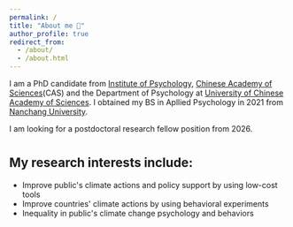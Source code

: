 ```yaml
---
permalink: /
title: "About me 🍬"
author_profile: true
redirect_from: 
  - /about/
  - /about.html
---
```


I am a PhD candidate from [Institute of Psychology](http://english.psych.cas.cn/au/), [Chinese Academy of Sciences](https://english.cas.cn/)(CAS) and the Department of Psychology at [University of Chinese Academy of Sciences](https://english.ucas.ac.cn/). I obtained my BS in Apllied Psychology in 2021 from [Nanchang University](https://english.ncu.edu.cn/).

I am looking for a postdoctoral research fellow position from 2026.

<span style="font-size: 0.8em;">My research interests include:<span>
======
* Improve public's climate actions and policy support by using low-cost tools
* Improve countries' climate actions by using behavioral experiments
* Inequality in public's climate change psychology and behaviors
